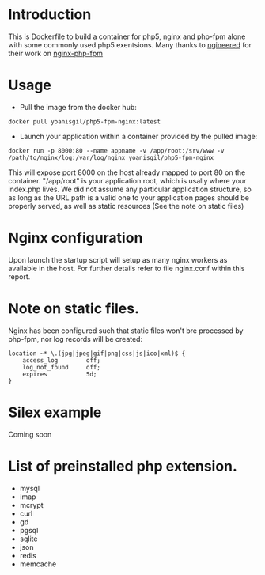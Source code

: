 # Introduction

This is Dockerfile to build a container for php5, nginx and php-fpm alone with
some commonly used php5 exentsions. Many thanks to [ngineered](https://github.com/ngineered/nginx-php-fpm)
for their work on [nginx-php-fpm](https://github.com/ngineered/nginx-php-fpm)


# Usage

* Pull the image from the docker hub:

```
docker pull yoanisgil/php5-fpm-nginx:latest
``` 

* Launch your application within a container provided by the pulled image:

```
docker run -p 8000:80 --name appname -v /app/root:/srv/www -v /path/to/nginx/log:/var/log/nginx yoanisgil/php5-fpm-nginx 
```

This will expose port 8000 on the host already mapped to port 80 on the container. "/app/root" is your application root,
which is usally where your index.php lives. We did not assume any particular application structure, so as long as the URL
path is a valid one to your application pages should be properly served, as well as static resources (See the note on static
files)


# Nginx configuration

Upon launch the startup script will setup as many nginx workers as available in the host. For further details refer to
file nginx.conf within this report. 

# Note on static files.

Nginx has been configured such that static files won't bre processed by php-fpm, nor log records will be created:

```
location ~* \.(jpg|jpeg|gif|png|css|js|ico|xml)$ {
    access_log        off;
    log_not_found     off;
    expires           5d;
}
```

# Silex example 

Coming soon

# List of preinstalled php extension.

* mysql
* imap
* mcrypt
* curl
* gd
* pgsql
* sqlite
* json
* redis
* memcache
